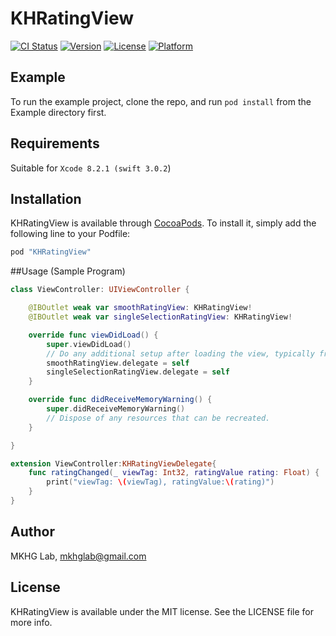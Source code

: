 # KHRatingView

[![CI Status](http://img.shields.io/travis/mkhglab@gmail.com/KHRatingView.svg?style=flat)](https://travis-ci.org/mkhglab@gmail.com/KHRatingView)
[![Version](https://img.shields.io/cocoapods/v/KHRatingView.svg?style=flat)](http://cocoapods.org/pods/KHRatingView)
[![License](https://img.shields.io/cocoapods/l/KHRatingView.svg?style=flat)](http://cocoapods.org/pods/KHRatingView)
[![Platform](https://img.shields.io/cocoapods/p/KHRatingView.svg?style=flat)](http://cocoapods.org/pods/KHRatingView)

## Example

To run the example project, clone the repo, and run `pod install` from the Example directory first.

## Requirements

Suitable for `Xcode 8.2.1 (swift 3.0.2`)


## Installation

KHRatingView is available through [CocoaPods](http://cocoapods.org). To install
it, simply add the following line to your Podfile:

```ruby
pod "KHRatingView"
```

##Usage (Sample Program)
```Swift
class ViewController: UIViewController {

    @IBOutlet weak var smoothRatingView: KHRatingView!
    @IBOutlet weak var singleSelectionRatingView: KHRatingView!

    override func viewDidLoad() {
        super.viewDidLoad()
        // Do any additional setup after loading the view, typically from a nib.
        smoothRatingView.delegate = self
        singleSelectionRatingView.delegate = self
    }

    override func didReceiveMemoryWarning() {
        super.didReceiveMemoryWarning()
        // Dispose of any resources that can be recreated.
    }

}

extension ViewController:KHRatingViewDelegate{
    func ratingChanged(_ viewTag: Int32, ratingValue rating: Float) {
        print("viewTag: \(viewTag), ratingValue:\(rating)")
    }
}
```

## Author

MKHG Lab, mkhglab@gmail.com

## License

KHRatingView is available under the MIT license. See the LICENSE file for more info.

